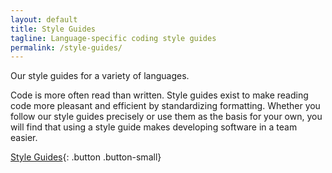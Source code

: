 ```yaml
---
layout: default
title: Style Guides
tagline: Language-specific coding style guides
permalink: /style-guides/
---
```


Our style guides for a variety of languages.

Code is more often read than written.
Style guides exist to make reading code more pleasant and efficient by
standardizing formatting. Whether you follow our style guides precisely or use
them as the basis for your own, you will find that using a style guide makes
developing software in a team easier.

[Style Guides](https://github.com/palantir-baseline/){: .button .button-small}
